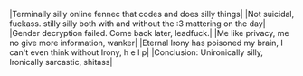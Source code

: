 |Terminally silly online fennec that codes and does silly things|
|Not suicidal, fuckass. stilly silly both with and without the :3 mattering on the day|
|Gender decryption failed. Come back later, leadfuck.|
|Me like privacy, me no give more information, wanker|
|Eternal Irony has poisoned my brain, I can't even think without Irony, h e l p|
|Conclusion: Unironically silly, Ironically sarcastic, shitass|
<!---
TooSillyFennec/TooSillyFennec is a ✨ special ✨ repository because its `README.md` (this file) appears on your GitHub profile.
You can click the Preview link to take a look at your changes.
--->
